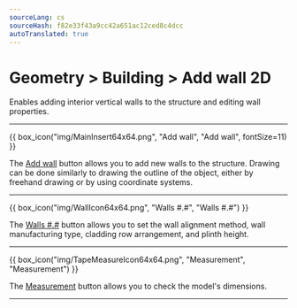 ```yaml
---
sourceLang: cs
sourceHash: f82e33f43a9cc42a651ac12ced8c4dcc
autoTranslated: true
---
```


# Geometry &gt; Building &gt; Add wall 2D

<p>Enables adding interior vertical walls to the structure and editing wall properties.</p>

<hr class="main">

{{ box_icon("img/MainInsert64x64.png", "Add wall", "Add wall", fontSize=11) }}

<p>The <u>Add wall</u> button allows you to add new walls to the structure. Drawing can be done similarly to drawing the outline of the object, either by freehand drawing or by using coordinate systems.</p>

<hr class="main">

{{ box_icon("img/WallIcon64x64.png", "Walls #.#", "Walls #.#") }} 

<p>The <u>Walls #.#</u> button allows you to set the wall alignment method, wall manufacturing type, cladding row arrangement, and plinth height.</p>

<hr class="main">

{{ box_icon("img/TapeMeasureIcon64x64.png", "Measurement", "Measurement") }}

<p>The <u>Measurement</u> button allows you to check the model's dimensions.</p>

<hr class="main">

<!-- product: HiStruct Building Configurator -->